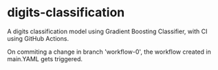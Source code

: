 # digits-classification
A digits classification model using Gradient Boosting Classifier, with CI using GitHub Actions.

On commiting a change in branch 'workflow-0', the workflow created in main.YAML gets triggered.
